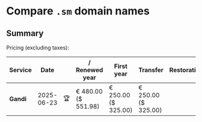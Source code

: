 # Compare `.sm` domain names

## Summary

Pricing (excluding taxes):

| Service | Date |  | / Renewed year | First year | Transfer | Restoration |
|--|--|--|--|--|--|--|
| **Gandi** | 2025-06-23 | 🏆 | € 480.00<br>($ 551.98) | € 250.00<br>($ 325.00) | € 250.00<br>($ 325.00) |  |
